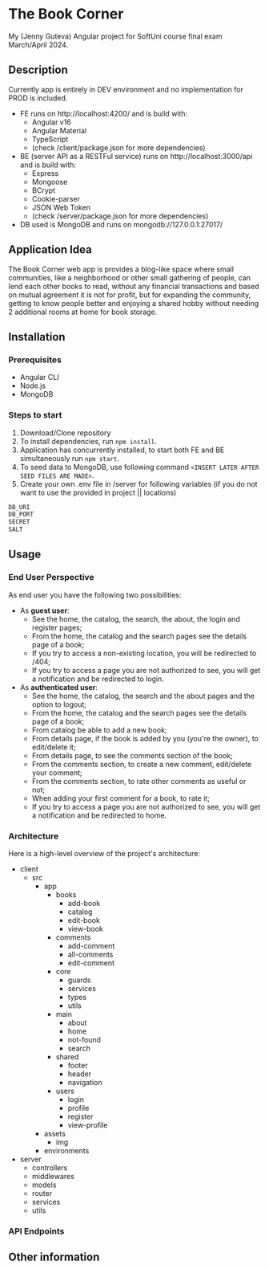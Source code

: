 # The Book Corner
My (Jenny Guteva) Angular project for SoftUni course final exam March/April 2024.

## Description
Currently app is entirely in DEV environment and no implementation for PROD is included. 
- FE runs on http://localhost:4200/ and is build with:
   - Angular v16
   - Angular Material
   - TypeScript
   - (check /client/package.json for more dependencies)
- BE (server API as a RESTFul service) runs on http://localhost:3000/api and is build with:
   - Express
   - Mongoose
   - BCrypt
   - Cookie-parser
   - JSON Web Token
   - (check /server/package.json for more dependencies)
- DB used is MongoDB and runs on mongodb://127.0.0.1:27017/

## Application Idea
The Book Corner web app is provides a blog-like space where small communities, like a neighborhood or other small gathering of people, can lend each other books to read, without any financial transactions and based on mutual agreement it is not for profit, but for expanding the community, getting to know people better and enjoying a shared hobby without needing 2 additional rooms at home for book storage.

## Installation
### Prerequisites
- Angular CLI
- Node.js
- MongoDB

### Steps to start
1. Download/Clone repository
2. To install dependencies, run `npm install`.
3. Application has concurrently installed, to start both FE and BE simultaneously run `npm start`.
4. To seed data to MongoDB, use following command `<INSERT LATER AFTER SEED FILES ARE MADE>`.
5. Create your own .env file in /server for following variables (if you do not want to use the provided in project || locations)
```bash
DB_URI
DB_PORT
SECRET
SALT
```

## Usage
### End User Perspective
As end user you have the following two possibilities:
- As **guest user**:
   - See the home, the catalog, the search, the about, the login and register pages;
   - From the home, the catalog and the search pages see the details page of a book;
   - If you try to access a non-existing location, you will be redirected to /404;
   - If you try to access a page you are not authorized to see, you will get a notification and be redirected to login.
- As **authenticated user**:
   - See the home, the catalog, the search and the about pages and the option to logout;
   - From the home, the catalog and the search pages see the details page of a book;
   - From catalog be able to add a new book;
   - From details page, if the book is added by you (you're the owner), to edit/delete it;
   - From details page, to see the comments section of the book;
   - From the comments section, to create a new comment, edit/delete your comment;
   - From the comments section, to rate other comments as useful or not;
   - When adding your first comment for a book, to rate it;
   - If you try to access a page you are not authorized to see, you will get a notification and be redirected to home.

### Architecture
Here is a high-level overview of the project's architecture:
- client
  - src
    - app
      - books
        - add-book
        - catalog
        - edit-book
        - view-book
      - comments
        - add-comment
        - all-comments
        - edit-comment
      - core
        - guards
        - services
        - types
        - utils
      - main
        - about
        - home
        - not-found
        - search
      - shared
        - footer
        - header
        - navigation
      - users
        - login
        - profile
        - register
        - view-profile
    - assets
      - img
    - environments
- server
  - controllers
  - middlewares
  - models
  - router
  - services
  - utils

### API Endpoints

## Other information